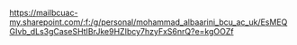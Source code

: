https://mailbcuac-my.sharepoint.com/:f:/g/personal/mohammad_albaarini_bcu_ac_uk/EsMEQGIvb_dLs3gCaseSHtIBrJke9HZIbcy7hzyFxS6nrQ?e=kgOOZf
